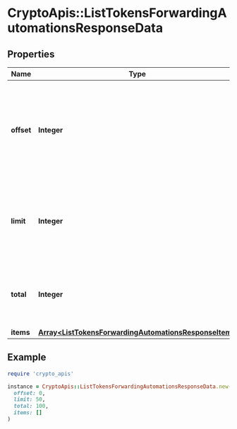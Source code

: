 # CryptoApis::ListTokensForwardingAutomationsResponseData

## Properties

| Name | Type | Description | Notes |
| ---- | ---- | ----------- | ----- |
| **offset** | **Integer** | The starting index of the response items, i.e. where the response should start listing the returned items. |  |
| **limit** | **Integer** | Defines how many items should be returned in the response per page basis. |  |
| **total** | **Integer** | Defines the total number of items returned in the response. |  |
| **items** | [**Array&lt;ListTokensForwardingAutomationsResponseItem&gt;**](ListTokensForwardingAutomationsResponseItem.md) |  |  |

## Example

```ruby
require 'crypto_apis'

instance = CryptoApis::ListTokensForwardingAutomationsResponseData.new(
  offset: 0,
  limit: 50,
  total: 100,
  items: []
)
```


